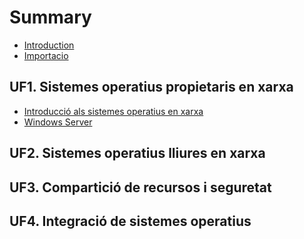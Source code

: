 # Summary

* [Introduction](README.md)
* [Importacio](importacio.md)

## UF1. Sistemes operatius propietaris en xarxa
* [Introducció als sistemes operatius en xarxa](UF1/UF1-Introduccio.md)
* [Windows Server](UF1/uf1-windowsserver.md)

## UF2. Sistemes operatius lliures en xarxa

## UF3. Compartició de recursos i seguretat

## UF4. Integració de sistemes operatius

